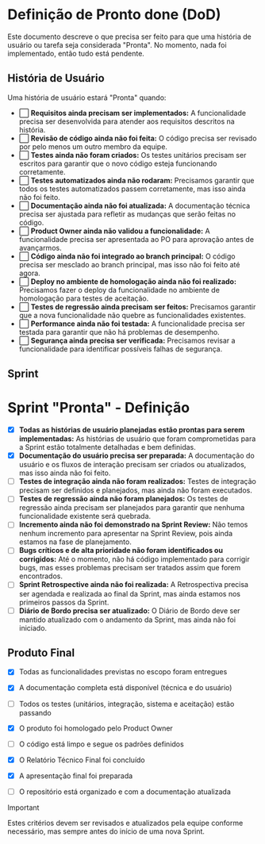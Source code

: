 # Definição de Pronto done (DoD)

Este documento descreve o que precisa ser feito para que uma história de usuário ou tarefa seja considerada "Pronta". No momento, nada foi implementado, então tudo está pendente.

## História de Usuário

Uma história de usuário estará "Pronta" quando:

- ⬜ **Requisitos ainda precisam ser implementados:** A funcionalidade precisa ser desenvolvida para atender aos requisitos descritos na história.
- ⬜ **Revisão de código ainda não foi feita:** O código precisa ser revisado por pelo menos um outro membro da equipe.
- ⬜ **Testes ainda não foram criados:** Os testes unitários precisam ser escritos para garantir que o novo código esteja funcionando corretamente.
- ⬜ **Testes automatizados ainda não rodaram:** Precisamos garantir que todos os testes automatizados passem corretamente, mas isso ainda não foi feito.
- ⬜ **Documentação ainda não foi atualizada:** A documentação técnica precisa ser ajustada para refletir as mudanças que serão feitas no código.
- ⬜ **Product Owner ainda não validou a funcionalidade:** A funcionalidade precisa ser apresentada ao PO para aprovação antes de avançarmos.
- ⬜ **Código ainda não foi integrado ao branch principal:** O código precisa ser mesclado ao branch principal, mas isso não foi feito até agora.
- ⬜ **Deploy no ambiente de homologação ainda não foi realizado:** Precisamos fazer o deploy da funcionalidade no ambiente de homologação para testes de aceitação.
- ⬜ **Testes de regressão ainda precisam ser feitos:** Precisamos garantir que a nova funcionalidade não quebre as funcionalidades existentes.
- ⬜ **Performance ainda não foi testada:** A funcionalidade precisa ser testada para garantir que não há problemas de desempenho.
- ⬜ **Segurança ainda precisa ser verificada:** Precisamos revisar a funcionalidade para identificar possíveis falhas de segurança.

## Sprint

# Sprint "Pronta" - Definição

- [x] **Todas as histórias de usuário planejadas estão prontas para serem implementadas:** As histórias de usuário que foram comprometidas para a Sprint estão totalmente detalhadas e bem definidas.
- [x] **Documentação do usuário precisa ser preparada:** A documentação do usuário e os fluxos de interação precisam ser criados ou atualizados, mas isso ainda não foi feito.
- [ ] **Testes de integração ainda não foram realizados:** Testes de integração precisam ser definidos e planejados, mas ainda não foram executados.
- [ ] **Testes de regressão ainda não foram planejados:** Os testes de regressão ainda precisam ser planejados para garantir que nenhuma funcionalidade existente será quebrada.
- [ ] **Incremento ainda não foi demonstrado na Sprint Review:** Não temos nenhum incremento para apresentar na Sprint Review, pois ainda estamos na fase de planejamento.
- [ ] **Bugs críticos e de alta prioridade não foram identificados ou corrigidos:** Até o momento, não há código implementado para corrigir bugs, mas esses problemas precisam ser tratados assim que forem encontrados.
- [ ] **Sprint Retrospective ainda não foi realizada:** A Retrospectiva precisa ser agendada e realizada ao final da Sprint, mas ainda estamos nos primeiros passos da Sprint.
- [ ] **Diário de Bordo precisa ser atualizado:** O Diário de Bordo deve ser mantido atualizado com o andamento da Sprint, mas ainda não foi iniciado.

## Produto Final

- [x] Todas as funcionalidades previstas no escopo foram entregues  
- [x] A documentação completa está disponível (técnica e do usuário)  
- [ ] Todos os testes (unitários, integração, sistema e aceitação) estão passando  
- [x] O produto foi homologado pelo Product Owner  
- [ ] O código está limpo e segue os padrões definidos  
- [x] O Relatório Técnico Final foi concluído  
- [x] A apresentação final foi preparada  
- [ ] O repositório está organizado e com a documentação atualizada


>[!IMPORTANT]
>Estes critérios devem ser revisados e atualizados pela equipe conforme necessário, mas sempre antes do início de uma nova Sprint.
